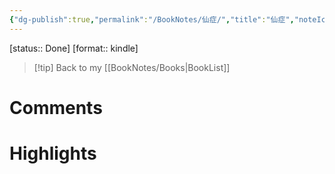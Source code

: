 ```yaml
---
{"dg-publish":true,"permalink":"/BookNotes/仙症/","title":"仙症","noteIcon":""}
---
```


[status:: Done]
[format:: kindle]

>[!tip] Back to my [[BookNotes/Books\|BookList]]

# Comments

# Highlights